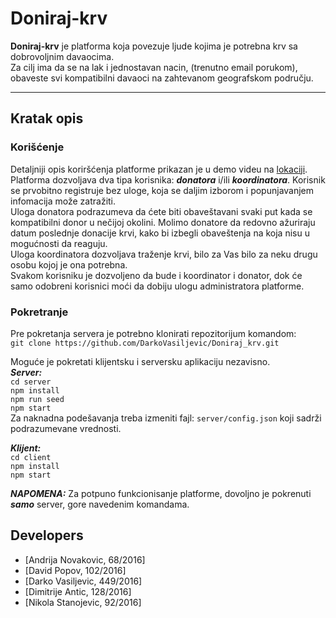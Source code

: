 
# Doniraj-krv

__Doniraj-krv__ je platforma koja povezuje ljude kojima je potrebna krv sa dobrovoljnim davaocima. <br>
Za cilj ima da se na lak i jednostavan nacin, (trenutno email porukom), obaveste svi kompatibilni davaoci na zahtevanom geografskom području.
___

## Kratak opis
### Korišćenje
Detaljniji opis koriršćenja platforme prikazan je u demo videu na [lokaciji](https://github.com/DarkoVasiljevic/Doniraj_krv.git/-/blob/prerelease/demo/Doniraj-krv-demo.mp4).<br>
Platforma dozvoljava dva tipa korisnika: ___donatora___ i/ili ___koordinatora___.
Korisnik se prvobitno registruje bez uloge, koja se daljim izborom i popunjavanjem infomacija može zatražiti. <br>
Uloga donatora podrazumeva da ćete biti obaveštavani svaki put kada se kompatibilni donor u nečijoj okolini. Molimo donatore da redovno ažuriraju datum poslednje donacije krvi, kako bi izbegli obaveštenja na koja nisu u mogućnosti da reaguju. <br>
Uloga koordinatora dozvoljava traženje krvi, bilo za Vas bilo za neku drugu osobu kojoj je ona potrebna. <br>
Svakom korisniku je dozvoljeno da bude i koordinator i donator, dok će samo odobreni korisnici moći da dobiju ulogu administratora platforme.


### Pokretranje
Pre pokretanja servera je potrebno klonirati repozitorijum komandom:<br>
`git clone https://github.com/DarkoVasiljevic/Doniraj_krv.git`

Moguće je pokretati klijentsku i serversku aplikaciju nezavisno.<br>
___Server:___<br>
`cd server`<br>
`npm install`<br>
`npm run seed`<br>
`npm start`<br>
Za naknadna podešavanja treba izmeniti fajl: `server/config.json` koji sadrži podrazumevane vrednosti.

___Klijent:___<br>
`cd client`<br>
`npm install`<br>
`npm start`<br>

___NAPOMENA:___
Za potpuno funkcionisanje platforme, dovoljno je pokrenuti ___samo___ server, gore navedenim komandama.

## Developers

- [Andrija Novakovic, 68/2016]
- [David Popov, 102/2016]
- [Darko Vasiljevic, 449/2016]
- [Dimitrije Antic, 128/2016]
- [Nikola Stanojevic, 92/2016]

